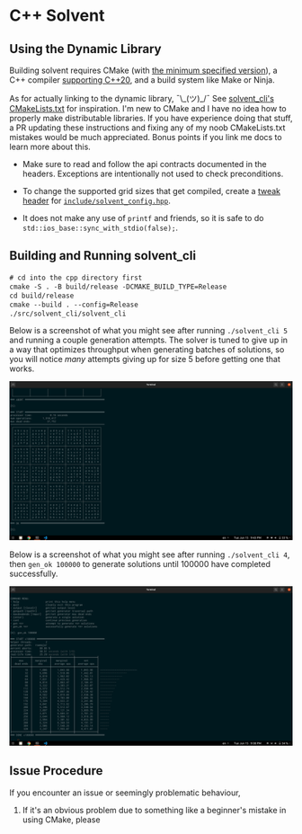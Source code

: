 
# C++ Solvent

## Using the Dynamic Library

Building solvent requires CMake (with [the minimum specified version](./CMakeLists.txt)), a C++ compiler [supporting C++20](https://en.cppreference.com/w/cpp/compiler_support), and a build system like Make or Ninja.

As for actually linking to the dynamic library, ¯\\\_(ツ)\_/¯ See [solvent\_cli's CMakeLists.txt](./src/solvent_cli/CMakeLists.txt) for inspiration. I'm new to CMake and I have no idea how to properly make distributable libraries. If you have experience doing that stuff, a PR updating these instructions and fixing any of my noob CMakeLists.txt mistakes would be much appreciated. Bonus points if you link me docs to learn more about this.

- Make sure to read and follow the api contracts documented in the headers. Exceptions are intentionally not used to check preconditions.

- To change the supported grid sizes that get compiled, create a [tweak header](https://vector-of-bool.github.io/2020/10/04/lib-configuration.html#providing-a-tweak-header) for [`include/solvent_config.hpp`](include/solvent_config.hpp).

- It does not make any use of `printf` and friends, so it is safe to do `std::ios_base::sync_with_stdio(false);`.

## Building and Running solvent\_cli

```shell
# cd into the cpp directory first
cmake -S . -B build/release -DCMAKE_BUILD_TYPE=Release
cd build/release
cmake --build . --config=Release
./src/solvent_cli/solvent_cli
```

Below is a screenshot of what you might see after running `./solvent_cli 5` and running a couple generation attempts. The solver is tuned to give up in a way that optimizes throughput when generating batches of solutions, so you will notice _many_ attempts giving up for size 5 before getting one that works.

![](../sample-output/25x25_example.png)

Below is a screenshot of what you might see after running `./solvent_cli 4`, then `gen_ok 100000` to generate solutions until 100000 have completed successfully.

![](../sample-output/strials_example.png)

## Issue Procedure

If you encounter an issue or seemingly problematic behaviour,

1. If it's an obvious problem due to something like a beginner's mistake in using CMake, please 